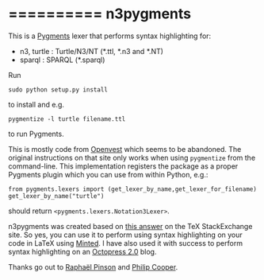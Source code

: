 ==========
n3pygments
==========

This is a [Pygments](http://http://pygments.org/) lexer that performs syntax highlighting for:

* n3, turtle : Turtle/N3/NT (*.ttl, *.n3 and *.NT) 
* sparql : SPARQL (*.sparql)

Run

    sudo python setup.py install
    
to install and e.g.

    pygmentize -l turtle filename.ttl

to run Pygments.

This is mostly code from [Openvest](http://www.openvest.com/trac/wiki/n3SyntaxHighlighting#Pygments) which seems to be abandoned. The original instructions on that site only works when using `pygmentize` from the command-line. This implementation registers the package as a proper Pygments plugin which you can use from within Python, e.g.:

    from pygments.lexers import (get_lexer_by_name,get_lexer_for_filename)
    get_lexer_by_name("turtle")

should return `<pygments.lexers.Notation3Lexer>`. 

n3pygments was created based on [this answer](http://tex.stackexchange.com/a/14929/8419) on the TeX StackExchange site. So yes, you can use it to perform using syntax highlighting on your code in LaTeX using [Minted](http://code.google.com/p/minted/). I have also used it with success to perform syntax highlighting on an [Octopress 2.0](http://octopress.org) blog.

Thanks go out to [Raphaël Pinson](http://www.raphink.info) and [Philip Cooper](http://Openvest.com).     
